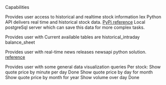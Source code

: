 Capabilities

Provides user access to historical and realtime stock information
  Iex Python API delivers real time and historical stock data. [PyPi reference](https://pypi.org/project/iexfinance/)
  Local postgreSql server which can save this data for more complex tasks.

Provides user with 
  Current available tables are
    historical_intraday
    balance_sheet

Provides user with real-time news releases
  newsapi python solution. [reference](https://newsapi.org/docs/client-libraries/python)

Provides user with some general data visualization queries
    Per stock:
        Show quote price by minute per day
          Done
        Show quote price by day for month
        Show quote price by month for year
        Show volume over day
          Done
